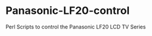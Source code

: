 Panasonic-LF20-control
======================

Perl Scripts to control the Panasonic LF20 LCD TV Series